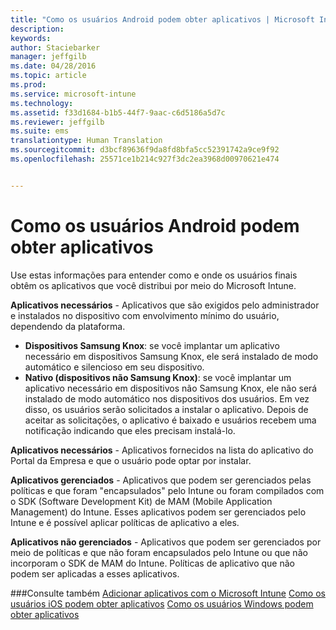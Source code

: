 ```yaml
---
title: "Como os usuários Android podem obter aplicativos | Microsoft Intune"
description: 
keywords: 
author: Staciebarker
manager: jeffgilb
ms.date: 04/28/2016
ms.topic: article
ms.prod: 
ms.service: microsoft-intune
ms.technology: 
ms.assetid: f33d1684-b1b5-44f7-9aac-c6d5186a5d7c
ms.reviewer: jeffgilb
ms.suite: ems
translationtype: Human Translation
ms.sourcegitcommit: d3bcf89636f9da8fd8bfa5cc52391742a9ce9f92
ms.openlocfilehash: 25571ce1b214c927f3dc2ea3968d00970621e474


---
```



# Como os usuários Android podem obter aplicativos
Use estas informações para entender como e onde os usuários finais obtêm os aplicativos que você distribui por meio do Microsoft Intune. 

**Aplicativos necessários** - Aplicativos que são exigidos pelo administrador e instalados no dispositivo com envolvimento mínimo do usuário, dependendo da plataforma.
 
- **Dispositivos Samsung Knox**: se você implantar um aplicativo necessário em dispositivos Samsung Knox, ele será instalado de modo automático e silencioso em seu dispositivo.
- **Nativo (dispositivos não Samsung Knox)**: se você implantar um aplicativo necessário em dispositivos não Samsung Knox, ele não será instalado de modo automático nos dispositivos dos usuários. Em vez disso, os usuários serão solicitados a instalar o aplicativo. Depois de aceitar as solicitações, o aplicativo é baixado e usuários recebem uma notificação indicando que eles precisam instalá-lo. 

**Aplicativos necessários** - Aplicativos fornecidos na lista do aplicativo do Portal da Empresa e que o usuário pode optar por instalar.

**Aplicativos gerenciados** - Aplicativos que podem ser gerenciados pelas políticas e que foram "encapsulados" pelo Intune ou foram compilados com o SDK (Software Development Kit) de MAM (Mobile Application Management) do Intune. Esses aplicativos podem ser gerenciados pelo Intune e é possível aplicar políticas de aplicativo a eles.

**Aplicativos não gerenciados** - Aplicativos que podem ser gerenciados por meio de políticas e que não foram encapsulados pelo Intune ou que não incorporam o SDK de MAM do Intune. Políticas de aplicativo que não podem ser aplicadas a esses aplicativos.

###Consulte também
[Adicionar aplicativos com o Microsoft Intune](/intune/deploy-use/add-apps)
[Como os usuários iOS podem obter aplicativos](how-your-ios-users-get-their-apps.md)
[Como os usuários Windows podem obter aplicativos](how-your-windows-users-get-their-apps.md)


<!--HONumber=Jul16_HO1-->


